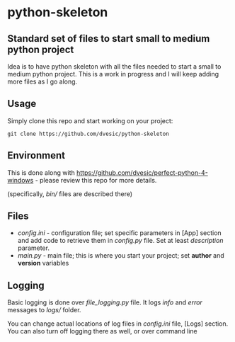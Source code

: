 # python-skeleton
## Standard set of files to start small to medium python project

Idea is to have python skeleton with all the files needed to start a small to medium python project. 
This is a work in progress and I will keep adding more files as I go along.

## Usage

Simply clone this repo and start working on your project:
```git
git clone https://github.com/dvesic/python-skeleton
```

## Environment

This is done along with https://github.com/dvesic/perfect-python-4-windows - please review this repo for more details.

(specifically, *bin/* files are described there)

## Files

- *config.ini* - configuration file; set specific parameters in [App] section and add code to retrieve them in
*config.py* file. Set at least *description* parameter.
- *main.py* - main file; this is where you start your project; set __author__ and __version__ variables 

## Logging

Basic logging is done over *file_logging.py* file. It logs *info* and *error* messages to *logs/* folder.

You can change actual locations of log files in *config.ini* file, [Logs] section. You can also turn off logging there
as well, or over command line 